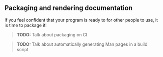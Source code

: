 ## Packaging and rendering documentation

If you feel confident that your program is ready to for other people to use,
it is time to package it!

> **TODO:** Talk about packaging on CI

> **TODO:** Talk about automatically generating Man pages in a build script
